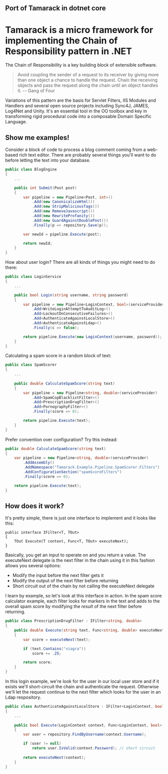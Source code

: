 ## Port of Tamarack in dotnet core

Tamarack is a micro framework for implementing the Chain of Responsibility pattern in .NET
=================================================================================================

The Chain of Responsibility is a key building block of extensible software.

>Avoid coupling the sender of a request to its receiver by giving more than one object a 
>chance to handle the request. Chain the receiving objects and pass the request along the 
>chain until an object handles it. -- Gang of Four

Variations of this pattern are the basis for Servlet Filters, IIS Modules and Handlers and several open source projects including Sync4J, JAMES, Log4Net and Unity. It's an essential tool in the OO toolbox and key in transforming rigid procedural code into a composable Domain Specific Language.

Show me examples!
-----------
Consider a block of code to process a blog comment coming from a web-based rich text editor. There are
probably several things you'll want to do before letting the text into your database. 

```c#
public class BlogEngine
{
	...

	public int Submit(Post post)
	{
		var pipeline = new Pipeline<Post, int>()
			.Add(new CanonicalizeHtml())
			.Add(new StripMaliciousTags())
			.Add(new RemoveJavascript())
			.Add(new RewriteProfanity())
			.Add(new GuardAgainstDoublePost())
			.Finally(p => repository.Save(p));

		var newId = pipeline.Execute(post);

		return newId;
	}
}
```

How about user login? There are all kinds of things you might need to do there:

```c#
public class LoginService
{
	...

	public bool Login(string username, string password)
	{
		var pipeline = new Pipeline<LoginContext, bool>(serviceProvider)
			.Add<WriteLoginAttemptToAuditLog>()
			.Add<LockoutOnConsecutiveFailures>()
			.Add<AuthenticateAgainstLocalStore>()
			.Add<AuthenticateAgainstLdap>()
			.Finally(c => false);

		return pipeline.Execute(new LoginContext(username, password));
	}
}
```

Calculating a spam score in a random block of text:

```c#
public class SpamScorer
{
	...
	
	public double CalculateSpamScore(string text)
	{
		var pipeline = new Pipeline<string, double>(serviceProvider)
			.Add<SpamCopBlacklistFilter>()
			.Add<PrescriptionDrugFilter>()
			.Add<PornographyFilter>()
			.Finally(score => 0);

		return pipeline.Execute(text);
	}
}
```
	
Prefer convention over configuration? Try this instead:

```c#
public double CalculateSpamScore(string text)
{
	var pipeline = new Pipeline<string, double>(serviceProvider)
		.AddAssembly()
		.AddNamespace("Tamarack.Example.Pipeline.SpamScorer.Filters")
		.AddConfigurationSection("spamScoreFilters")
		.Finally(score => 0);

	return pipeline.Execute(text);
}
```

How does it work?
-----------

It's pretty simple, there is just one interface to implement and it looks like this:

	public interface IFilter<T, TOut>
	{
		TOut Execute(T context, Func<T, TOut> executeNext);
	}

Basically, you get an input to operate on and you return a value. The executeNext delegate 
is the next filter in the chain using it in this fashion allows you several options:

 * Modify the input before the next filter gets it
 * Modify the output of the next filter before returning
 * Short circuit out of the chain by not calling the executeNext delegate

I learn by example, so let's look at this interface in action. In the spam score calculator 
example, each filter looks for markers in the text and adds to the overall spam score by
modifying the _result_ of the next filter before returning.

```c#
public class PrescriptionDrugFilter : IFilter<string, double>
{
	public double Execute(string text, Func<string, double> executeNext)
	{
		var score = executeNext(text);

		if (text.Contains("viagra"))
			score += .25;

		return score;
	}
}
```

In this login example, we're look for the user in our local user store and if it exists 
we'll short-circuit the chain and authenticate the request. Otherwise we'll let the request 
continue to the next filter which looks for the user in an Ldap respository.

```c#
public class AuthenticateAgainstLocalStore : IFilter<LoginContext, bool>
{
	...
	
	public bool Execute(LoginContext context, Func<LoginContext, bool> executeNext)
	{
		var user = repository.FindByUsername(context.Username);

		if (user != null)
			return user.IsValid(context.Password); // short circuit
		
		return executeNext(context);
	}
}
```
